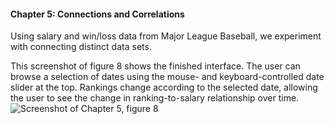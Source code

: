 #### Chapter 5: Connections and Correlations

Using salary and win/loss data from Major League Baseball, we experiment with connecting distinct data sets.

This screenshot of figure 8 shows the finished interface. The user can browse a selection of dates using the mouse- and keyboard-controlled date slider at the top. Rankings change according to the selected date, allowing the user to see the change in ranking-to-salary relationship over time.
![Screenshot of Chapter 5, figure 8](https://github.com/daveliepmann/vdquil/blob/master/src/vdquil/chapter5/ch5fig8.png?raw=true "Chapter 5 figure 8 screenshot")
